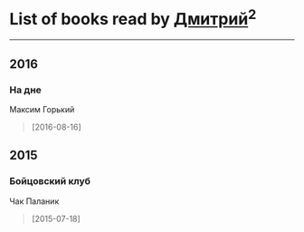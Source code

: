 # List of books read by [Дмитрий](https://plus.google.com/114229142682324617650)<sup>2</sup>
---

## 2016

### На дне
Максим Горький
> [2016-08-16] 



## 2015

### Бойцовский клуб
Чак Паланик
> [2015-07-18] 



